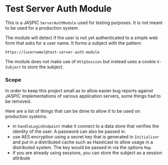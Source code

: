 Test Server Auth Module
=======================

This is a JASPIC `ServerAuthModule` used for testing purposes.  It is not
meant to be used for a production system.

The module will detect if the user is not yet authenticated to a simple web
form that asks for a user name.  It forms a subject with the pattern

    https://[username]@test-server-auth-module

The module does not make use of `HttpSession` but instead uses a cookie 
`X-Subject` to store the subject.

### Scope

In order to keep this project small as to allow easier bug reports against
JASPIC implementations of various application servers, some things had to be
removed.

Here are a list of things that can be done to allow it to be used on
production systems.

* in `handleLoginEndpoint` make it connect to a data store that verifies
  the identity of the user.  A password can also be passed in.
* use AES encryption using a secret key that is generated in `Initializer`
  and put in a distributed cache such as Hazelcast to allow usage in a
  distributed system.  The key would be passed in via the options `Map`
* if you are already using sessions, you can store the subject as a
  session attribute